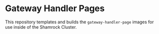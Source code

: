 # Gateway Handler Pages

This repository templates and builds the `gateway-handler-page` images for use inside of the Shamrock Cluster.
